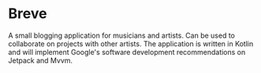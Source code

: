 # Breve

A small blogging application for musicians and artists. Can be used to collaborate on projects with other artists.
The application is written in Kotlin and will implement Google's software development recommendations on Jetpack and Mvvm.